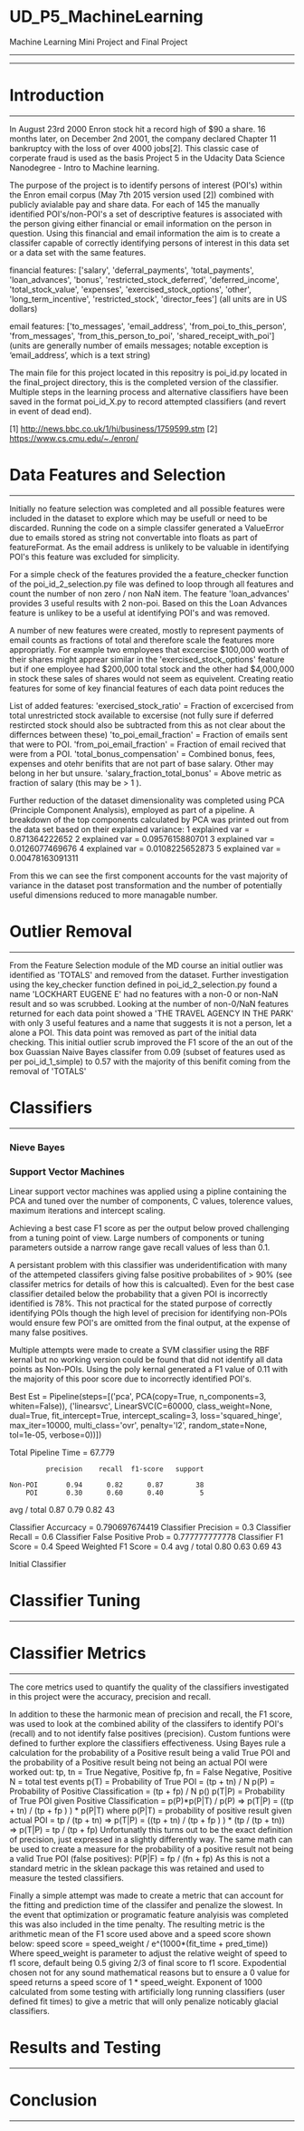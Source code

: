 # UD_P5_MachineLearning
Machine Learning Mini Project and Final Project

---
---

# Introduction
---

In August 23rd 2000 Enron stock hit a record high of $90 a share. 16 months later, on December 2nd 2001, the company declared Chapter 11 bankruptcy with the loss of over 4000 jobs[2]. 
This classic case of corperate fraud is used as the basis Project 5 in the Udacity Data Science Nanodegree - Intro to Machine learning.

The purpose of the project is to identify persons of interest (POI's) within the Enron email corpus (May 7th 2015 version used [2]) combined with publicly avialable pay and share data. 
For each of 145 the manually identified POI's/non-POI's a set of descriptive features is associated with the person giving either financial or email information on the person in question.
Using this financial and email information the aim is to create a classifer capable of correctly identifying persons of interest in this data set or a data set with the same features. 

financial features: ['salary', 'deferral_payments', 'total_payments', 'loan_advances', 'bonus', 'restricted_stock_deferred', 'deferred_income', 'total_stock_value', 'expenses', 'exercised_stock_options', 'other', 'long_term_incentive', 'restricted_stock', 'director_fees'] (all units are in US dollars)

email features: ['to_messages', 'email_address', 'from_poi_to_this_person', 'from_messages', 'from_this_person_to_poi', 'shared_receipt_with_poi'] (units are generally number of emails messages; notable exception is ‘email_address’, which is a text string)

The main file for this project located in this repositry is poi_id.py  located in the final_project directory, this is the completed version of the classifier. 
Multiple steps in the learning process and alternative classifiers have been saved in the format poi_id_X.py to record attempted classifiers (and revert in event of dead end).

[1] http://news.bbc.co.uk/1/hi/business/1759599.stm
[2] https://www.cs.cmu.edu/~./enron/

# Data Features and Selection
---

Initially no feature selection was completed and all possible features were included in the dataset to explore which may be usefull or need to be discarded. Running the code on a 
simple classifer generated a ValueError due to emails stored as string not convertable into floats as part of featureFormat. As the email address is unlikely to be valuable in identifying
POI's this feature was excluded for simplicity.

For a simple check of the features provided the a feature_checker function of the poi_id_2_selection.py file was defined to loop through all features and count the number of non zero / non NaN item. 
The feature 'loan_advances' provides 3 useful results with 2 non-poi. Based on this the Loan Advances feature is unlikey to be a useful at identifying POI's and was removed.

A number of new features were created, mostly to represent payments of email counts as fractions of total and therefore scale the features more appropriatly. For example two employees
that excercise $100,000 worth of their shares might apprear similar in the 'exercised_stock_options' feature but if one employee had $200,000 total stock and the other had $4,000,000 in stock these 
sales of shares would not seem as equivelent. Creating reatio features for some of key financial features of each data point reduces the 

List of added features:
'exercised_stock_ratio' = Fraction of excercised from total unrestricted stock available to excersise (not fully sure if deferred restircted stock should also be subtracted from this as not clear about the differnces between these)
'to_poi_email_fraction' = Fraction of emails sent that were to  POI.
'from_poi_email_fraction' = Fraction of email recived that were from a POI.
'total_bonus_compensation' = Combined bonus, fees, expenses and otehr benifits that are not part of base salary. Other may belong in her but unsure.
'salary_fraction_total_bonus' = Above metric as fraction of salary (this may be > 1 ).

Further reduction of the dataset dimensionality was completed using PCA (Principle Component Analysis), employed as part of a pipeline. A breakdown of the top components calculated by PCA was printed out
from the data set based on their explained variance:
1  explained var =   0.871364222652
2  explained var =   0.0957615880701
3  explained var =   0.0126077469676
4  explained var =   0.0108225652873
5  explained var =   0.00478163091311

From this we can see the first component accounts for the vast majority of variance in the dataset post transformation and the number of potentially useful dimensions reduced to more managable number.


# Outlier Removal
---

From the Feature Selection module of the MD course an initial outlier was identified as 'TOTALS' and removed from the dataset. Further investigation using the key_checker function defined in poi_id_2_selection.py 
found a name 'LOCKHART EUGENE E' had no features with a non-0 or non-NaN result and so was scrubbed. Looking at the number of non-0/NaN features returned for each data point
showed a 'THE TRAVEL AGENCY IN THE PARK' with only 3 useful features and a name that suggests it is not a person, let a alone a POI. This data point was removed as part of the initial data checking.
This initial outlier scrub improved the F1 score of the an out of the box Guassian Naive Bayes classifer from 0.09 (subset of features used as per poi_id_1_simple) to 0.57 with the majority of
this benifit coming from the removal of 'TOTALS'


# Classifiers
---
### Nieve Bayes


### Support Vector Machines
Linear support vector machines was applied using a pipline containing the PCA and tuned over the number of components, C values, tolerence values, maximum iterations and intercept scaling.

Achieving a best case F1 score as per the output below proved challenging from a tuning point of view. Large numbers of components or tuning parameters outside a narrow range gave recall values of less than 0.1.

A persistant problem with this classifier was underidentification with many of the attempeted classifers giving false positive probabilites of > 90% (see classifer metrics for details of how this is calcualted).
Even for the best case classifier detailed below the probability that a given POI is incorrectly identified is 78%. This not practical for the stated purpose of correctly identifying POIs though the high level of precision for 
identifying non-POIs would ensure few POI's are omitted from the final output, at the expense of many false positives. 

Multiple attempts were made to create a SVM classifier using the RBF kernal but no working version could be found that did not identify all data points as Non-POIs. Using the poly kernal generated a F1 value of 0.11 with the majority of this poor score due to incorrectly identified POI's. 

Best Est =  Pipeline(steps=[('pca', PCA(copy=True, n_components=3, whiten=False)), ('linearsvc', LinearSVC(C=60000, class_weight=None, dual=True, fit_intercept=True,
     intercept_scaling=3, loss='squared_hinge', max_iter=10000,
     multi_class='ovr', penalty='l2', random_state=None, tol=1e-05,
     verbose=0))])

 Total Pipeline Time =  67.779 

             precision    recall  f1-score   support

    Non-POI       0.94      0.82      0.87        38
        POI       0.30      0.60      0.40         5

avg / total       0.87      0.79      0.82        43

Classifier Accurcacy =  0.790697674419
Classifier Precision =  0.3
Classifier Recall =  0.6
Classifier False Positive Prob =  0.777777777778
Classifier F1 Score =  0.4
Speed Weighted F1 Score =  0.4
avg / total       0.80      0.63      0.69        43

Initial Classifier 

# Classifier Tuning
---

# Classifier Metrics
---

The core metrics used to quantify the quality of the classifiers investigated in this project were the accuracy, precision and recall. 

In addition to these the harmonic mean of precision and recall, the F1 score, was used to look at the combined ability of the classifers to identify POI's (recall) and to not identify false positives (precision).
Custom funtions were defined to further explore the classifiers effectiveness. Using Bayes rule a calculation for the probability of a Positive result being a valid True POI and the probability
of a Positive result being not being an actual POI were worked out:
tp, tn = True Negative, Positive
fp, fn = False Negative, Positive
N = total test events
p(T) = Probability of True POI = (tp + tn) / N
p(P) = Probability of Positive Classification = (tp + fp) / N
p()
p(T|P) = Probability of True POI given Positive Classification = p(P)*p(P|T) / p(P)
=> p(T|P) = ((tp + tn) / (tp + fp ) ) * p(P|T)
where p(P|T) = probability of positive result given actual POI = tp / (tp + tn)
=> p(T|P) = ((tp + tn) / (tp + fp ) ) * (tp / (tp + tn))
=> p(T|P) = tp / (tp + fp)
Unfortunatly this turns out to be the exact definition of precision, just expressed in a slightly differently way. The same math can be used to create a measure for the probability of a
positive result not being a valid True POI (false positives):
P(P|F) = fp / (fn + fp)
As this is not a standard metric in the sklean package this was retained and used to measure the tested classifiers.

Finally a simple attempt was made to create a metric that can account for the fitting and prediction time of the classifer and penalize the slowest. In the event that optimization or programatic feature analyisis was 
completed this was also included in the time penalty.
The resulting metric is the arithmetic mean of the F1 score used above and a speed score shown below:
speed score = speed_weight / e^(1000*(fit_time + pred_time))
Where speed_weight is parameter to adjust the relative weight of speed to f1 score, default being 0.5 giving 2/3 of final score to f1 score.
Expodential chosen not for any sound mathematical reasons but to ensure a 0 value for speed returns a speed score of 1 * speed_weight. Exponent of 1000 calculated from some testing with
artificially long running classifiers (user defined fit times) to give a metric that will only penalize noticably glacial classifiers.


# Results and Testing
--- 

# Conclusion
---

